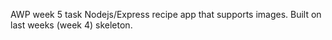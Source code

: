AWP week 5 task Nodejs/Express recipe app that supports images. Built on last weeks (week 4) skeleton.
